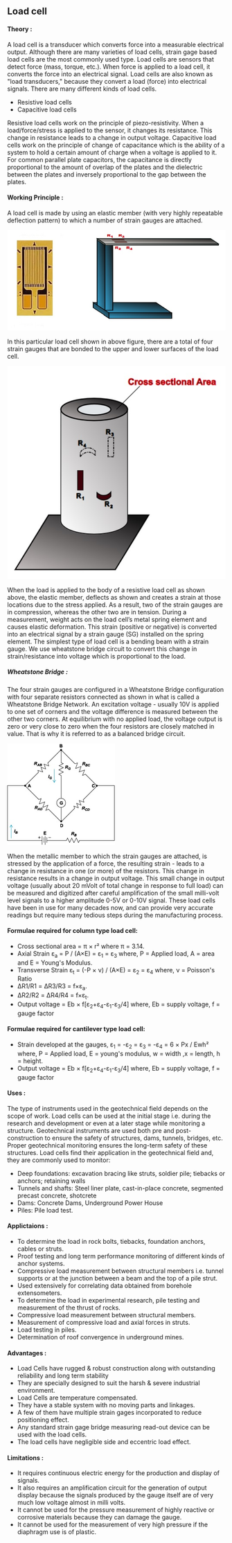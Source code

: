 ## Load cell
#### Theory : 
  A load cell is a transducer which converts force into a measurable electrical output. Although there are many varieties of load cells, strain gage based load cells are the most commonly used type.
Load cells are sensors that detect force (mass, torque, etc.).
When force is applied to a load cell, it converts the force into an electrical signal. Load cells are also known as "load transducers," because they convert a load (force) into electrical signals.
There are many different kinds of load cells.

- Resistive load cells 
- Capacitive load cells 

Resistive load cells work on the principle of piezo-resistivity. When a load/force/stress is applied to the sensor, it changes its resistance. This change in resistance leads to a change in output voltage.
Capacitive load cells work on the principle of change of capacitance which is the ability of a system to hold a certain amount of charge when a voltage is applied to it. For common parallel plate capacitors, the capacitance is directly proportional to the amount of overlap of the plates and the dielectric between the plates and inversely proportional to the gap between the plates.

#### Working Principle : 

A load cell is made by using an elastic member (with very highly repeatable deflection pattern) to which a number of strain gauges are attached.

![*Turbine_constr2*](images/loadcell.png)

In this particular load cell shown in above figure, there are a total of four strain gauges that are bonded to the upper and lower surfaces of the load cell.

![*Turbine_constr2*](images/loadcell2.png)


When the load is applied to the body of a resistive load cell as shown above, the elastic member, deflects as shown and creates a strain at those locations due to the stress applied. As a result, two of the strain gauges are in compression, whereas the other two are in tension.
During a measurement, weight acts on the load cell’s metal spring element and causes elastic deformation.
This strain (positive or negative) is converted into an electrical signal by a strain gauge (SG) installed on the spring element. The simplest type of load cell is a bending beam with a strain gauge.
We use wheatstone bridge circuit to convert this change in strain/resistance into voltage which is proportional to the load.
##### Wheatstone Bridge :

The four strain gauges are configured in a Wheatstone Bridge configuration with four separate resistors connected as shown in what is called a Wheatstone Bridge Network.
An excitation voltage - usually 10V is applied to one set of corners and the voltage difference is measured between the other two corners. At equilibrium with no applied load, the voltage output is zero or very close to zero when the four resistors are closely matched in value. That is why it is referred to as a balanced bridge circuit.

![*Turbine_constr2*](images/loadcell3.png)

When the metallic member to which the strain gauges are attached, is stressed by the application of a force, the resulting strain - leads to a change in resistance in one (or more) of the resistors. This change in resistance results in a change in output voltage. This small change in output voltage (usually about 20 mVolt of total change in response to full load) can be measured and digitized after careful amplification of the small milli-volt level signals to a higher amplitude 0-5V or 0-10V signal.
These load cells have been in use for many decades now, and can provide very accurate readings but require many tedious steps during the manufacturing process.

#### Formulae required for column type load cell:
- Cross sectional area = π × r²  where π = 3.14.
- Axial Strain ε<sub>a</sub> = P / (A×E) = &epsilon;<sub>1</sub> = &epsilon;<sub>3</sub> where, P = Applied load, A = area and E = Young's Modulus.  
- Transverse Strain ε<sub>t</sub> = (-P × ν) / (A×E) = &epsilon;<sub>2</sub> = &epsilon;<sub>4</sub> where, ν = Poisson's Ratio
- ΔR1/R1 = ΔR3/R3 = f×&epsilon;<sub>a</sub>.
- ΔR2/R2 = ΔR4/R4 = f×&epsilon;<sub>t</sub>. 
- Output voltage = Eb × f[ε<sub>2</sub>+ε<sub>4</sub>-ε<sub>1</sub>-ε<sub>3</sub>/4] where, Eb = supply voltage, f = gauge factor

#### Formulae required for cantilever type load cell:
- Strain developed at the gauges, &epsilon;<sub>1</sub> = -&epsilon;<sub>2</sub> = &epsilon;<sub>3</sub> = -&epsilon;<sub>4</sub> = 6 × Px / Ewh² where, P = Applied load, E = young's modulus, w = width ,x = length, h = height.
- Output voltage = Eb × f[&epsilon;<sub>2</sub>+&epsilon;<sub>4</sub>-&epsilon;<sub>1</sub>-&epsilon;<sub>3</sub>/4] where, Eb = supply voltage, f = gauge factor

#### Uses :
The type of instruments used in the geotechnical field depends on the scope of work. Load cells can be used at the initial stage i.e. during the research and development or even at a later stage while monitoring a structure.
Geotechnical instruments are used both pre and post-construction to ensure the safety of structures, dams, tunnels, bridges, etc. Proper geotechnical monitoring ensures the long-term safety of these structures.
Load cells find their application in the geotechnical field and, they are commonly used to monitor:

- Deep foundations: excavation bracing like struts, soldier pile; tiebacks or anchors; retaining walls
- Tunnels and shafts: Steel liner plate, cast-in-place concrete, segmented precast concrete, shotcrete
- Dams: Concrete Dams, Underground Power House
- Piles: Pile load test.


#### Applictaions :

- To determine the load in rock bolts, tiebacks, foundation anchors, cables or struts.
- Proof testing and long term performance monitoring of different kinds of anchor systems.
- Compressive load measurement between structural members i.e. tunnel supports or at the junction between a beam and the top of a pile strut.
- Used extensively for correlating data obtained from borehole extensometers.
- To determine the load in experimental research, pile testing and measurement of the thrust of rocks.
- Compressive load measurement between structural members.
- Measurement of compressive load and axial forces in struts.
- Load testing in piles.
- Determination of roof convergence in underground mines.

#### Advantages : 

- Load Cells have rugged & robust construction along with outstanding reliability and long term stability
- They are specially designed to suit the harsh & severe industrial environment.
- Load Cells are temperature compensated.
- They have a stable system with no moving parts and linkages.
- A few of them have multiple strain gages incorporated to reduce positioning effect.
- Any standard strain gage bridge measuring read-out device can be used with the load cells.
- The load cells have negligible side and eccentric load effect.

#### Limitations :

- It requires continuous electric energy for the production and display of signals.
- It also requires an amplification circuit for the generation of output display because the signals produced by the gauge itself are of very much low voltage almost in milli volts.
- It cannot be used for the pressure measurement of highly reactive or corrosive materials because they can damage the gauge.
- It cannot be used for the measurement of very high pressure if the diaphragm use is of plastic.




